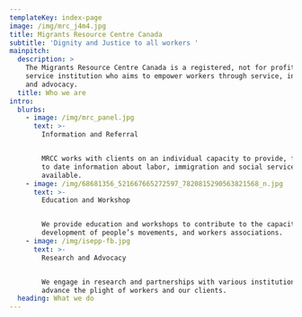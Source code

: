 ```yaml
---
templateKey: index-page
image: /img/mrc_j4m4.jpg
title: Migrants Resource Centre Canada
subtitle: 'Dignity and Justice to all workers '
mainpitch:
  description: >
    The Migrants Resource Centre Canada is a registered, not for profit, migrant
    service institution who aims to empower workers through service, information
    and advocacy.
  title: Who we are
intro:
  blurbs:
    - image: /img/mrc_panel.jpg
      text: >-
        Information and Referral 


        MRCC works with clients on an individual capacity to provide, free, up
        to date information about labor, immigration and social services
        available. 
    - image: /img/68681356_521667665272597_7820815290563821568_n.jpg
      text: >-
        Education and Workshop 


        We provide education and workshops to contribute to the capacity
        development of people’s movements, and workers associations. 
    - image: /img/isepp-fb.jpg
      text: >-
        Research and Advocacy 


        We engage in research and partnerships with various institutions to
        advance the plight of workers and our clients. 
  heading: What we do
---
```


